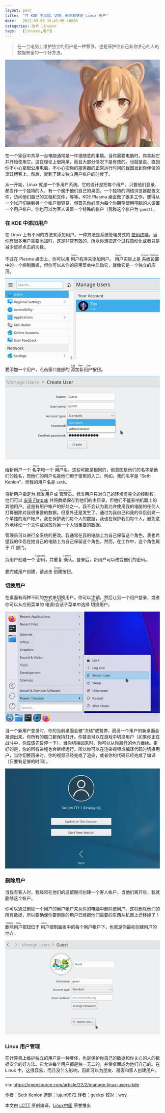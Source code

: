 ```yaml
---
layout: post
title:	"在 KDE 中添加、切换、删除和管理 Linux 用户"
date:	2022-03-03 10:41:56 +0800 
categories:	技术 linuxcn 
tags:	[linuxcn,用户]
---
```




> 
> 在一台电脑上维护独立的用户是一种奢侈，也是保护你自己和你关心的人的数据安全的一个好方法。
> 
> 
> 


![](/Asserts/Images/album/202203/03/104151iwevek3xzcr1113u.jpg "people in different locations who are part of the same team")


在一个家庭中共享一台电脑通常是一件很随意的事情。当你需要电脑时，你拿起它并开始使用它。这在理论上很简单，而且大部分情况下是有效的。也就是说，直到你不小心拿起公用电脑，不小心把你的服务器的正常运行时间的截图发到你伴侣的烹饪博客上。然后，就到了建立独立用户帐户的时候了。


从一开始，Linux 就是一个多用户系统。它的设计是把每个用户，只要他们登录，都当作一个独特的人，有一个属于他们自己的桌面，一个独特的网络浏览器配置文件，访问他们自己的文档和文件，等等。KDE Plasma 桌面做了很多工作，使得从一个帐户切换到另一个帐户很容易，但首先你必须为每个你期望使用电脑的人设置一个用户帐户。你也可以为客人设置一个特殊的帐户（我称这个帐户为 `guest`）。


### 在 KDE 中添加用户


在 Linux 上有不同的方法来添加用户。一种方法是系统管理员式的 [使用终端](https://www.redhat.com/sysadmin/linux-commands-manage-users)。当你有很多用户需要添加时，这是非常有效的，所以你想把这个过程自动化或者只是减少鼠标点击的次数。


不过在 Plasma 桌面上，你可以用<ruby> 用户 <rt>  Users </rt></ruby>程序来添加用户。<ruby> 用户 <rt>  Users </rt></ruby>实际上是<ruby> 系统设置 <rt>  System Settings </rt></ruby>中的一个控制面板，但你可以从你的应用菜单中启动它，就像它是一个独立的应用。


![Users in KDE System Settings](/Asserts/Images/album/202203/03/104200y0qqnxhi34ox6xt4.jpg "Users in KDE System Settings")


要添加一个用户，点击窗口底部的<ruby> 添加新用户 <rt>  Add New User </rt></ruby>按钮。


![Adding a user in KDE](/Asserts/Images/album/202203/03/104201w6kscf6kk5giiuzi.jpg "Adding a user in KDE")


给新用户一个<ruby> 名字 <rt>  Name </rt></ruby>和一个<ruby> 用户名 <rt>  Username </rt></ruby>。这些可能是相同的，但意图是他们的名字是他们的姓名，而他们的用户名是他们用于使用的入口。例如，我的名字是 “Seth Kenlon”，而我的用户名是 `seth`。


将新用户指定为<ruby> 标准用户 <rt>  Standard </rt></ruby>或<ruby> 管理员 <rt>  Administraor </rt></ruby>。标准用户只对自己的环境有完全的控制权。他们可以 [安装 Flatpak](https://opensource.com/article/21/11/install-flatpak-linux) 并将数据保存到他们的主目录，但他们不能影响机器上的其他用户。这是有用户帐户的好处之一。我不会认为我允许使用我的电脑的任何人打算删除对我很重要的数据，但意外还是发生了。通过为我自己和我的伴侣创建一个单独的用户帐户，我在保护我们每个人的数据，我也在保护我们每个人，避免意外地移动一个文件或误放对另一个人很重要的数据。


管理员可以进行全系统的更改。我通常在我的电脑上为自己保留这个角色，我也希望我的伴侣在她自己的电脑上为自己保留这个角色。然而，在工作中，这个角色属于 IT 部门。


为用户创建一个<ruby> 密码 <rt>  Password </rt></ruby>，并重复<ruby> 确认 <rt>  Confirm </rt></ruby>。登录后，新用户可以改变他们的密码。


要完成用户创建，请点击<ruby> 创建 <rt>  Create </rt></ruby>按钮。


### 切换用户


在桌面有两种不同的方式来切换用户。你可以注销，然后让另一个用户登录，或者你可以从应用菜单的<ruby> 电源/会话 <rt>  Power / Sessions </rt></ruby>子菜单中选择<ruby> 切换用户 <rt>  Switch user </rt></ruby>。


![Switching users in KDE](/Asserts/Images/album/202203/03/104202t0ueuufuvtiz2eqf.jpg "Switching users in KDE")


当一个新用户登录时，你的当前桌面会被“冻结”或暂停，而另一个用户的新桌面会被调出来。你所有的窗口都保持打开。你甚至可以在游戏中切换用户（如果你正在战斗中，你应该先暂停一下），当你切换回来时，你可以从你离开的地方继续。更好的是，你的所有进程也会继续运行。所以你可以在渲染视频或编译代码时切换用户，当你切换回来时，你的视频已经完成了渲染，或者你的代码已经完成了编译（只要有足够的时间）。


![Login](/Asserts/Images/album/202203/03/104202z5jcs7eccs2ctwtc.jpg "Login")


### 删除用户


当我有客人时，我经常在他们的逗留期间创建一个客人帐户，当他们离开后，我就删除这个帐户。


你可以通过删除一个用户的用户帐户来从你的电脑中删除该用户。这将删除他们的所有数据，所以要确保你要删除的用户已经把他们需要的东西从机器上迁移掉了！


<ruby> 删除用户 <rt>  Delete User </rt></ruby>按钮位于<ruby> 用户 <rt>  Users </rt></ruby>控制面板中的每个用户帐户下，也就是你最初创建用户的地方。


![Deleting a user](/Asserts/Images/album/202203/03/104203tot27o70vnm7lnt9.jpg "Deleting a user")


### Linux 用户管理


在计算机上维护独立的用户是一种奢侈，也是保护你自己的数据和你关心的人的数据安全的好方法。它允许每个用户都是独一无二的，并使桌面成为他们自己的。在 Linux 中，这很容易，而且没什么影响，因此可以为朋友、房客和家人创建用户。




---


via: <https://opensource.com/article/22/2/manage-linux-users-kde>


作者：[Seth Kenlon](https://opensource.com/users/seth) 选题：[lujun9972](https://github.com/lujun9972) 译者：[geekpi](https://github.com/geekpi) 校对：[wxy](https://github.com/wxy)


本文由 [LCTT](https://github.com/LCTT/TranslateProject) 原创编译，[Linux中国](https://linux.cn/) 荣誉推出
